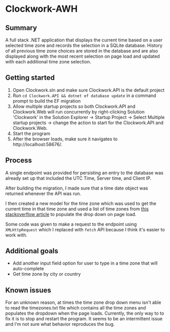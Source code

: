 # Clockwork-AWH

## Summary

A full stack .NET application that displays the current time based on a user selected time zone and records the selection in a SQLite database. History of all previous time zone choices are stored in the database and are also displayed along with the most recent selection on page load and updated with each additional time zone selection.

## Getting started

1. Open Clockwork.sln and make sure Clockwork.API is the default project
2. Run `cd Clockwork.API && dotnet ef database update` in a command prompt to build the EF migration
3. Allow multiple startup projects so both Clockwork.API and Clockwork.Web will run concurrently by right-clicking Solution 'Clockwork' in the Solution Explorer -> Startup Project -> Select Multiple startup projects -> change the action to start for the Clockwork.API and Clockwork.Web.
4. Start the program
5. After the browser loads, make sure it navigates to http://localhost:58676/.

## Process

 A single endpoint was provided for persisting an entry to the database was already set up that included the UTC Time, Server time, and Client IP. 

After building the migration, I made sure that a time date object was returned whenever the API was run.  

I  then created a new model for the time zone which was used to get the current time in that time zone and used a list of time zones from [this stackoverflow article](https://stackoverflow.com/questions/7908343/list-of-timezone-ids-for-use-with-findtimezonebyid-in-c) to populate the drop down on page load.  

Some code was given to make a request to the endpoint using `XMLHttpRequest` which I replaced with `fetch` API because I think it's easier to work with.

## Additional goals

* Add another input field option for user to type in a time zone that will auto-complete 
* Get time zone by city or country

## Known issues

For an unknown reason, at times the time zone drop down menu isn't able to read the timezones.txt file which contains all the time zones and populates the dropdown when the page loads. Currently, the only way to to fix it is to stop and restart the program.  It seems to be an intermittent issue and I'm not sure what behavior reproduces the bug. 



